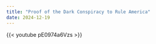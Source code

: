 ```yaml
---
title: "Proof of the Dark Conspiracy to Rule America"
date: 2024-12-19
---
```


{{< youtube pE0974a6Vzs >}}
